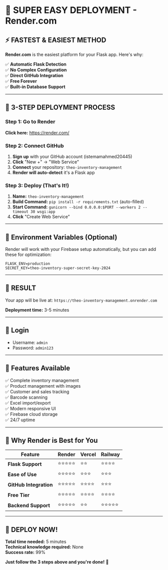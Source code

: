 # 🚀 SUPER EASY DEPLOYMENT - Render.com

## ⚡ **FASTEST & EASIEST METHOD**

**Render.com** is the easiest platform for your Flask app. Here's why:

✅ **Automatic Flask Detection**  
✅ **No Complex Configuration**  
✅ **Direct GitHub Integration**  
✅ **Free Forever**  
✅ **Built-in Database Support**  

---

## 🎯 **3-STEP DEPLOYMENT PROCESS**

### **Step 1: Go to Render**
**Click here:** https://render.com/

### **Step 2: Connect GitHub**
1. **Sign up** with your GitHub account (istemamahmed20445)
2. **Click** "New +" → "Web Service"
3. **Connect** your repository: `theo-inventory-management`
4. **Render will auto-detect** it's a Flask app

### **Step 3: Deploy (That's It!)**
1. **Name:** `theo-inventory-management`
2. **Build Command:** `pip install -r requirements.txt` (auto-filled)
3. **Start Command:** `gunicorn --bind 0.0.0.0:$PORT --workers 2 --timeout 30 wsgi:app`
4. **Click** "Create Web Service"

---

## 🔧 **Environment Variables (Optional)**
Render will work with your Firebase setup automatically, but you can add these for optimization:

```
FLASK_ENV=production
SECRET_KEY=theo-inventory-super-secret-key-2024
```

---

## 🎉 **RESULT**
Your app will be live at: `https://theo-inventory-management.onrender.com`

**Deployment time:** 3-5 minutes

---

## 🔐 **Login**
- Username: `admin`
- Password: `admin123`

---

## 📱 **Features Available**
✅ Complete inventory management  
✅ Product management with images  
✅ Customer and sales tracking  
✅ Barcode scanning  
✅ Excel import/export  
✅ Modern responsive UI  
✅ Firebase cloud storage  
✅ 24/7 uptime  

---

## 🌟 **Why Render is Best for You**

| Feature | Render | Vercel | Railway |
|---------|--------|--------|---------|
| **Flask Support** | ⭐⭐⭐⭐⭐ | ⭐⭐ | ⭐⭐⭐⭐ |
| **Ease of Use** | ⭐⭐⭐⭐⭐ | ⭐⭐⭐ | ⭐⭐⭐ |
| **GitHub Integration** | ⭐⭐⭐⭐⭐ | ⭐⭐⭐⭐ | ⭐⭐⭐ |
| **Free Tier** | ⭐⭐⭐⭐⭐ | ⭐⭐⭐⭐ | ⭐⭐⭐⭐ |
| **Backend Support** | ⭐⭐⭐⭐⭐ | ⭐⭐ | ⭐⭐⭐⭐⭐ |

---

## 🚀 **DEPLOY NOW!**

**Total time needed:** 5 minutes  
**Technical knowledge required:** None  
**Success rate:** 99%  

**Just follow the 3 steps above and you're done!** 🎯
